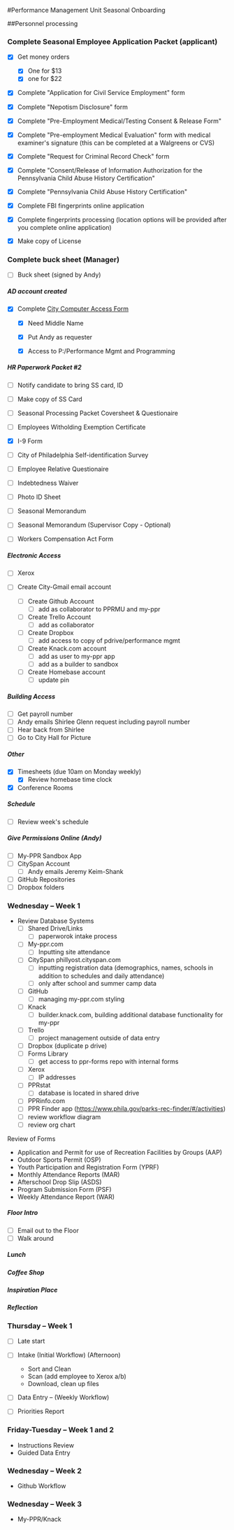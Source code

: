 #Performance Management Unit Seasonal Onboarding

##Personnel processing

###  Complete Seasonal Employee Application Packet (applicant)
- [X] Get money orders 
	- [X] One for $13
	- [X] one for $22
- [X] Complete "Application for Civil Service Employment" form
- [X] Complete "Nepotism Disclosure" form
- [X] Complete "Pre-Employment Medical/Testing Consent & Release Form"
- [X] Complete "Pre-employment Medical Evaluation" form with medical examiner's signature (this can be completed at a Walgreens or CVS)
- [X] Complete "Request for Criminal Record Check" form
- [X] Complete "Consent/Release of Information Authorization for the Pennsylvania Child Abuse History Certification"
- [X] Complete "Pennsylvania Child Abuse History Certification"
- [X] Complete FBI fingerprints online application
- [X] Complete fingerprints processing (location options will be provided after you complete online application)
- [X] Make copy of License


### Complete buck sheet (Manager)
- [ ] Buck sheet (signed by Andy)

##### AD account created

- [X] Complete [City Computer Access Form](https://events.membersolutions.com/event_register.asp?content_id=45002)

    - [X] Need Middle Name
    - [X] Put Andy as requester
    - [X] Access to P:/Performance Mgmt and Programming


##### HR Paperwork Packet #2

- [ ] Notify candidate to bring SS card, ID
- [ ] Make copy of SS Card
- [ ] Seasonal Processing Packet Coversheet & Questionaire
- [ ] Employees Witholding Exemption Certificate
- [X] I-9 Form
- [ ] City of Philadelphia Self-identification Survey
- [ ] Employee Relative Questionaire
- [ ] Indebtedness Waiver
- [ ] Photo ID Sheet
- [ ] Seasonal Memorandum
- [ ] Seasonal Memorandum (Supervisor Copy - Optional)
- [ ] Workers Compensation Act Form



##### Electronic Access

- [ ] Xerox

- [ ] Create City-Gmail email account

    - [ ] Create Github Account
		-[ ] add as collaborator to PPRMU and my-ppr

    - [ ] Create Trello Account
		-[ ] add as collaborator

    - [ ] Create Dropbox
		-[ ] add access to copy of pdrive/performance mgmt

    - [ ] Create Knack.com account
		-[ ] add as user to my-ppr app
		-[ ] add as a builder to sandbox
	
	- [ ] Create Homebase account
		- [ ] update pin
		
##### Building Access

- [ ] Get payroll number
- [ ] Andy emails Shirlee Glenn request including payroll number
- [ ] Hear back from Shirlee
- [ ] Go to City Hall for Picture

##### Other 

- [x] Timesheets (due 10am on Monday weekly)
	- [x] Review homebase time clock
- [x] Conference Rooms

##### Schedule

- [ ] Review week's schedule

##### Give Permissions Online (Andy)

- [ ] My-PPR Sandbox App
- [ ] CitySpan Account
	- [ ] Andy emails Jeremy Keim-Shank
- [ ] GitHub Repositories
- [ ] Dropbox folders

### Wednesday – Week 1
- Review Database Systems
    - [ ] Shared Drive/Links
		- [ ] paperworok intake process
    - [ ] My-ppr.com
		- [ ] Inputting site attendance
    - [ ] CitySpan phillyost.cityspan.com
		- [ ] inputting registration data (demographics, names, schools in addition to schedules and daily attendance)
		- [ ] only after school and summer camp data
    - [ ] GitHub
		- [ ] managing my-ppr.com styling
	- [ ] Knack
		- [ ] builder.knack.com, building additional database functionality for my-ppr
    - [ ] Trello
		- [ ] project management outside of data entry
    - [ ] Dropbox (duplicate p drive)
    - [ ] Forms Library
		- [ ] get access to ppr-forms repo with internal forms
    - [ ] Xerox
		- [ ] IP addresses
    - [ ] PPRstat
		- [ ] database is located in shared drive 
	- [ ] PPRinfo.com
	- [ ] PPR Finder app (https://www.phila.gov/parks-rec-finder/#/activities)
	- [ ] review workflow diagram
	- [ ] review org chart 

Review of Forms

- Application and Permit for use of Recreation Facilities by Groups (AAP)
- Outdoor Sports Permit (OSP)
- Youth Participation and Registration Form (YPRF)
- Monthly Attendance Reports (MAR)
- Afterschool Drop Slip (ASDS)
- Program Submission Form (PSF)
- Weekly Attendance Report (WAR)

##### Floor Intro

- [ ] Email out to the Floor
- [ ] Walk around

##### Lunch

##### Coffee Shop

##### Inspiration Place

##### Reflection

### Thursday – Week 1

- [ ] Late start

- [ ] Intake (Initial Workflow) (Afternoon)
    - Sort and Clean
    - Scan (add employee to Xerox a/b)
    - Download, clean up files
- [ ] Data Entry – (Weekly Workflow)
- [ ] Priorities Report
### Friday-Tuesday – Week 1 and 2
- Instructions Review
- Guided Data Entry
### Wednesday – Week 2
- Github Workflow
### Wednesday – Week 3
- My-PPR/Knack
